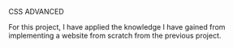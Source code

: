 CSS ADVANCED 

For this project, I have applied the knowledge I have gained from implementing a website from scratch from the previous project. 